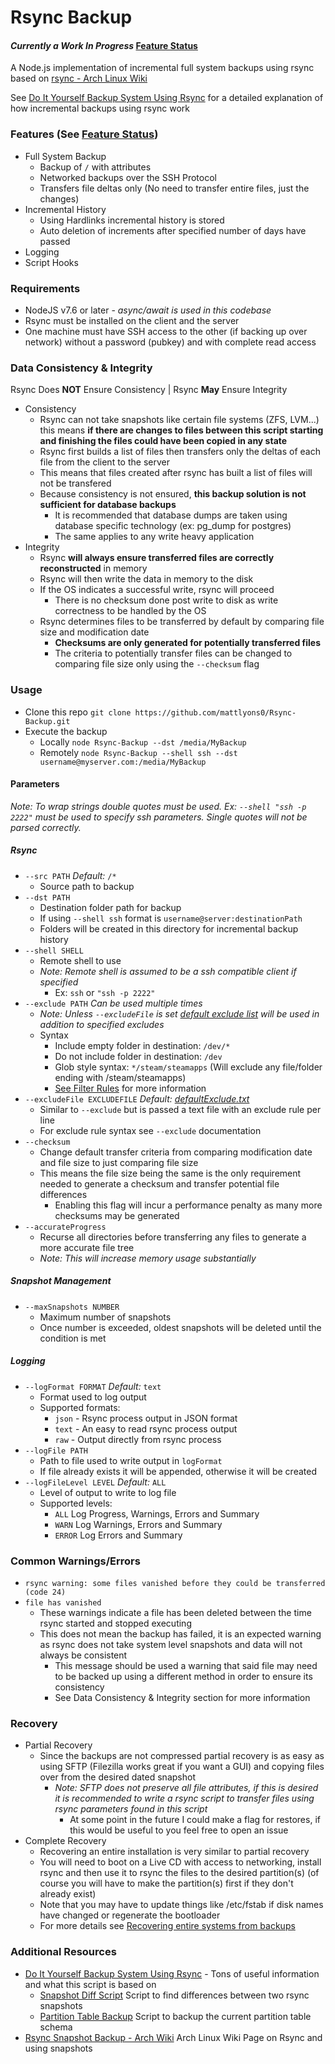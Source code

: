 Rsync Backup
============

#### *Currently a Work In Progress* [Feature Status](https://github.com/mattlyons0/Rsync-Backup/issues/1)

A Node.js implementation of incremental full system backups using rsync based on [rsync - Arch Linux Wiki](https://wiki.archlinux.org/index.php/rsync#Snapshot_backup)

See [Do It Yourself Backup System Using Rsync](http://www.sanitarium.net/golug/rsync_backups_2010.html) for a detailed explanation of how incremental backups using rsync work

### Features (See [Feature Status](https://github.com/mattlyons0/Rsync-Backup/issues/1))
- Full System Backup
  - Backup of `/` with attributes
  - Networked backups over the SSH Protocol
  - Transfers file deltas only (No need to transfer entire files, just the changes)
- Incremental History
  - Using Hardlinks incremental history is stored
  - Auto deletion of increments after specified number of days have passed
- Logging
- Script Hooks

### Requirements
- NodeJS v7.6 or later - *async/await is used in this codebase*
- Rsync must be installed on the client and the server
- One machine must have SSH access to the other (if backing up over network) without a password (pubkey) and with complete read access

### Data Consistency & Integrity
Rsync Does **NOT** Ensure Consistency | Rsync **May** Ensure Integrity
- Consistency
  - Rsync can not take snapshots like certain file systems (ZFS, LVM...) this means **if there are changes to files between this script starting and finishing the files could have been copied in any state**
  - Rsync first builds a list of files then transfers only the deltas of each file from the client to the server
  - This means that files created after rsync has built a list of files will not be transfered
  - Because consistency is not ensured, **this backup solution is not sufficient for database backups**
    - It is recommended that database dumps are taken using database specific technology (ex: pg_dump for postgres)
    - The same applies to any write heavy application
- Integrity
  - Rsync **will always ensure transferred files are correctly reconstructed** in memory
  - Rsync will then write the data in memory to the disk
  - If the OS indicates a successful write, rsync will proceed
    - There is no checksum done post write to disk as write correctness to be handled by the OS
  - Rsync determines files to be transferred by default by comparing file size and modification date
    - **Checksums are only generated for potentially transferred files**
    - The criteria to potentially transfer files can be changed to comparing file size only using the `--checksum` flag

### Usage
- Clone this repo `git clone https://github.com/mattlyons0/Rsync-Backup.git`
- Execute the backup
  - Locally `node Rsync-Backup --dst /media/MyBackup`
  - Remotely `node Rsync-Backup --shell ssh --dst username@myserver.com:/media/MyBackup`

#### Parameters
*Note: To wrap strings double quotes must be used. Ex: `--shell "ssh -p 2222"` must be used to specify ssh parameters. Single quotes will not be parsed correctly.*
##### Rsync
- `--src PATH` *Default:* `/*`
  - Source path to backup
- `--dst PATH`
  - Destination folder path for backup
  - If using `--shell ssh` format is `username@server:destinationPath`
  - Folders will be created in this directory for incremental backup history
- `--shell SHELL`
  - Remote shell to use
  - *Note: Remote shell is assumed to be a ssh compatible client if specified*
    - Ex: `ssh` or `"ssh -p 2222"`
- `--exclude PATH` *Can be used multiple times*
  - *Note: Unless `--excludeFile` is set [default exclude list](https://github.com/mattlyons0/Rsync-Backup/blob/master/data/defaultExclude.txt) will be used in addition to specified excludes*
  - Syntax
    - Include empty folder in destination: `/dev/*`
    - Do not include folder in destination: `/dev`
    - Glob style syntax: `*/steam/steamapps` (Will exclude any file/folder ending with /steam/steamapps)
    - [See Filter Rules](https://linux.die.net/man/1/rsync) for more information
- `--excludeFile EXCLUDEFILE` *Default:  [defaultExclude.txt](https://github.com/mattlyons0/Rsync-Backup/blob/master/data/defaultExclude.txt)*
  - Similar to `--exclude` but is passed a text file with an exclude rule per line
  - For exclude rule syntax see `--exclude` documentation
- `--checksum`
  - Change default transfer criteria from comparing modification date and file size to just comparing file size
  - This means the file size being the same is the only requirement needed to generate a checksum and transfer potential file differences
    - Enabling this flag will incur a performance penalty as many more checksums may be generated
- `--accurateProgress`
  - Recurse all directories before transferring any files to generate a more accurate file tree
  - *Note: This will increase memory usage substantially*
##### Snapshot Management
- `--maxSnapshots NUMBER`
  - Maximum number of snapshots
  - Once number is exceeded, oldest snapshots will be deleted until the condition is met
##### Logging
- `--logFormat FORMAT` *Default:* `text`
  - Format used to log output
  - Supported formats:
    - `json` - Rsync process output in JSON format
    - `text` - An easy to read rsync process output
    - `raw` - Output directly from rsync process
- `--logFile PATH`
  - Path to file used to write output in `logFormat`
  - If file already exists it will be appended, otherwise it will be created
- `--logFileLevel LEVEL` *Default:* `ALL`
  - Level of output to write to log file
  - Supported levels:
    - `ALL` Log Progress, Warnings, Errors and Summary
    - `WARN` Log Warnings, Errors and Summary
    - `ERROR` Log Errors and Summary

### Common Warnings/Errors
- `rsync warning: some files vanished before they could be transferred (code 24)`
- `file has vanished`
  - These warnings indicate a file has been deleted between the time rsync started and stopped executing
  - This does not mean the backup has failed, it is an expected warning as rsync does not take system level snapshots and data will not always be consistent
    - This message should be used a warning that said file may need to be backed up using a different method in order to ensure its consistency
    - See Data Consistency & Integrity section for more information

### Recovery
- Partial Recovery
  - Since the backups are not compressed partial recovery is as easy as using SFTP (Filezilla works great if you want a GUI) and copying files over from the desired dated snapshot
    - *Note: SFTP does not preserve all file attributes, if this is desired it is recommended to write a rsync script to transfer files using rsync parameters found in this script*
      - At some point in the future I could make a flag for restores, if this would be useful to you feel free to open an issue
- Complete Recovery
  - Recovering an entire installation is very similar to partial recovery
  - You will need to boot on a Live CD with access to networking, install rsync and then use it to rsync the files to the desired partition(s) (of course you will have to make the partition(s) first if they don't already exist)
  - Note that you may have to update things like /etc/fstab if disk names have changed or regenerate the bootloader
  - For more details see [Recovering entire systems from backups](http://www.sanitarium.net/golug/rsync_backups_2010.html)

### Additional Resources
  - [Do It Yourself Backup System Using Rsync](http://www.sanitarium.net/golug/rsync_backups_2010.html) - Tons of useful information and what this script is based on
    - [Snapshot Diff Script](http://www.sanitarium.net/unix_stuff/Kevin%27s%20Rsync%20Backups/diff_backup.pl.txt) Script to find differences between two rsync snapshots
    - [Partition Table Backup](http://www.sanitarium.net/unix_stuff/Kevin%27s%20Rsync%20Backups/getinfo.pl.txt) Script to backup the current partition table schema
  - [Rsync Snapshot Backup - Arch Wiki](https://wiki.archlinux.org/index.php/rsync#Snapshot_backup) Arch Linux Wiki Page on Rsync and using snapshots
